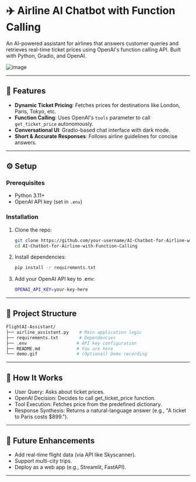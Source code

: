 # ✈️ Airline AI Chatbot with Function Calling

An AI-powered assistant for airlines that answers customer queries and retrieves real-time ticket prices using OpenAI's function calling API. Built with Python, Gradio, and OpenAI.

![image](https://github.com/user-attachments/assets/7125c4b7-32a4-4915-97b2-e09f6f106836)

---

## 🚀 Features
- **Dynamic Ticket Pricing**: Fetches prices for destinations like London, Paris, Tokyo, etc.
- **Function Calling**: Uses OpenAI's `tools` parameter to call `get_ticket_price` autonomously.
- **Conversational UI**: Gradio-based chat interface with dark mode.
- **Short & Accurate Responses**: Follows airline guidelines for concise answers.

---

## ⚙️ Setup

### Prerequisites
- Python 3.11+
- OpenAI API key (set in `.env`)

### Installation
1. Clone the repo:
   ```bash
   git clone https://github.com/your-username/AI-Chatbot-for-Airline-with-Function-Calling.git
   cd AI-Chatbot-for-Airline-with-Function-Calling

2. Install dependencies:
   ```bash
   pip install -r requirements.txt

3. Add your OpenAI API key to .env:
   ```bash
   OPENAI_API_KEY=your-key-here

---

## 📂 Project Structure

```bash
FlightAI-Assistant/
├── airline_assistant.py    # Main application logic
├── requirements.txt        # Dependencies
├── .env                   # API key configuration
├── README.md              # You are here
└── demo.gif               # (Optional) Demo recording
```
---

## 🤖 How It Works

- User Query: Asks about ticket prices.
- OpenAI Decision: Decides to call get_ticket_price function.
- Tool Execution: Fetches price from the predefined dictionary.
- Response Synthesis: Returns a natural-language answer (e.g., "A ticket to Paris costs $899.").

---

## 🌟 Future Enhancements

- Add real-time flight data (via API like Skyscanner).
- Support multi-city trips.
- Deploy as a web app (e.g., Streamlit, FastAPI).

---
